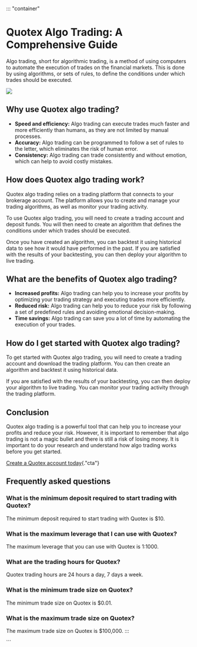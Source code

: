 ::: \"container\"
# Quotex Algo Trading: A Comprehensive Guide

Algo trading, short for algorithmic trading, is a method of using
computers to automate the execution of trades on the financial markets.
This is done by using algorithms, or sets of rules, to define the
conditions under which trades should be executed.

[![](https://static.quotex.io/files/4_en/300_250.jpg)](https://traff.sbs/brokerqxlid)

## Why use Quotex algo trading?

-   **Speed and efficiency:** Algo trading can execute trades much
    faster and more efficiently than humans, as they are not limited by
    manual processes.
-   **Accuracy:** Algo trading can be programmed to follow a set of
    rules to the letter, which eliminates the risk of human error.
-   **Consistency:** Algo trading can trade consistently and without
    emotion, which can help to avoid costly mistakes.

## How does Quotex algo trading work?

Quotex algo trading relies on a trading platform that connects to your
brokerage account. The platform allows you to create and manage your
trading algorithms, as well as monitor your trading activity.

To use Quotex algo trading, you will need to create a trading account
and deposit funds. You will then need to create an algorithm that
defines the conditions under which trades should be executed.

Once you have created an algorithm, you can backtest it using historical
data to see how it would have performed in the past. If you are
satisfied with the results of your backtesting, you can then deploy your
algorithm to live trading.

## What are the benefits of Quotex algo trading?

-   **Increased profits:** Algo trading can help you to increase your
    profits by optimizing your trading strategy and executing trades
    more efficiently.
-   **Reduced risk:** Algo trading can help you to reduce your risk by
    following a set of predefined rules and avoiding emotional
    decision-making.
-   **Time savings:** Algo trading can save you a lot of time by
    automating the execution of your trades.

## How do I get started with Quotex algo trading?

To get started with Quotex algo trading, you will need to create a
trading account and download the trading platform. You can then create
an algorithm and backtest it using historical data.

If you are satisfied with the results of your backtesting, you can then
deploy your algorithm to live trading. You can monitor your trading
activity through the trading platform.

## Conclusion

Quotex algo trading is a powerful tool that can help you to increase
your profits and reduce your risk. However, it is important to remember
that algo trading is not a magic bullet and there is still a risk of
losing money. It is important to do your research and understand how
algo trading works before you get started.

[Create a Quotex account
today](\%22https://traff.sbs/brokerqxlid\%22){."cta"}

## Frequently asked questions

### What is the minimum deposit required to start trading with Quotex?

The minimum deposit required to start trading with Quotex is \$10.

### What is the maximum leverage that I can use with Quotex?

The maximum leverage that you can use with Quotex is 1:1000.

### What are the trading hours for Quotex?

Quotex trading hours are 24 hours a day, 7 days a week.

### What is the minimum trade size on Quotex?

The minimum trade size on Quotex is \$0.01.

### What is the maximum trade size on Quotex?

The maximum trade size on Quotex is \$100,000.
:::

\`\`\`

